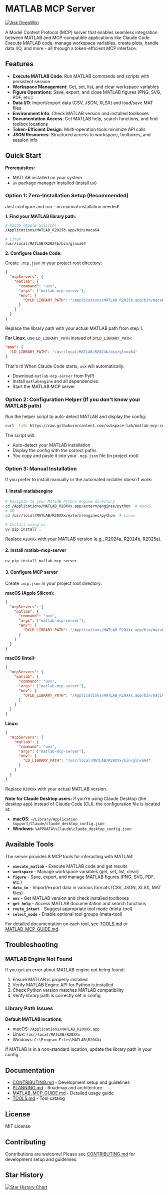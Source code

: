 # MATLAB MCP Server

[![Ask DeepWiki](https://deepwiki.com/badge.svg)](https://deepwiki.com/subspace-lab/matlab-mcp-server)

A Model Context Protocol (MCP) server that enables seamless integration between MATLAB and MCP-compatible applications like Claude Code. Execute MATLAB code, manage workspace variables, create plots, handle data I/O, and more - all through a token-efficient MCP interface.

## Features

- **Execute MATLAB Code**: Run MATLAB commands and scripts with persistent session
- **Workspace Management**: Get, set, list, and clear workspace variables
- **Figure Operations**: Save, export, and close MATLAB figures (PNG, SVG, PDF, etc.)
- **Data I/O**: Import/export data (CSV, JSON, XLSX) and load/save MAT files
- **Environment Info**: Check MATLAB version and installed toolboxes
- **Documentation Access**: Get MATLAB help, search functions, and find toolbox locations
- **Token-Efficient Design**: Multi-operation tools minimize API calls
- **JSON Resources**: Structured access to workspace, toolboxes, and session info

## Quick Start

**Prerequisites:**
- MATLAB installed on your system
- `uv` package manager installed ([install uv](https://docs.astral.sh/uv/getting-started/installation/))

### Option 1: Zero-Installation Setup (Recommended)

Just configure and run - no manual installation needed!

**1. Find your MATLAB library path:**

```bash
# macOS (Apple Silicon)
/Applications/MATLAB_R2025b.app/bin/maca64

# Linux
/usr/local/MATLAB/R2024b/bin/glnxa64
```

**2. Configure Claude Code:**

Create `.mcp.json` in your project root directory:

```json
{
  "mcpServers": {
    "matlab": {
      "command": "uvx",
      "args": ["matlab-mcp-server"],
      "env": {
        "DYLD_LIBRARY_PATH": "/Applications/MATLAB_R2025b.app/bin/maca64"
      }
    }
  }
}
```

Replace the library path with your actual MATLAB path from step 1.

**For Linux**, use `LD_LIBRARY_PATH` instead of `DYLD_LIBRARY_PATH`:
```json
"env": {
  "LD_LIBRARY_PATH": "/usr/local/MATLAB/R2024b/bin/glnxa64"
}
```

That's it! When Claude Code starts, `uvx` will automatically:
- Download `matlab-mcp-server` from PyPI
- Install `matlabengine` and all dependencies
- Start the MATLAB MCP server

### Option 2: Configuration Helper (If you don't know your MATLAB path)

Run the helper script to auto-detect MATLAB and display the config:

```bash
curl -fsSL https://raw.githubusercontent.com/subspace-lab/matlab-mcp-server/main/install-matlab-mcp.sh | bash
```

The script will:
- Auto-detect your MATLAB installation
- Display the config with the correct paths
- You copy and paste it into your `.mcp.json` file (in project root)

### Option 3: Manual Installation

If you prefer to install manually or the automated installer doesn't work:

#### 1. Install matlabengine

```bash
# Navigate to your MATLAB Python engine directory
cd /Applications/MATLAB_R20XXx.app/extern/engines/python  # macOS
# OR
cd /usr/local/MATLAB/R20XXx/extern/engines/python  # Linux

# Install using uv
uv pip install .
```

Replace `R20XXx` with your MATLAB version (e.g., R2024a, R2024b, R2025a).

#### 2. Install matlab-mcp-server

```bash
uv pip install matlab-mcp-server
```

#### 3. Configure MCP server

Create `.mcp.json` in your project root directory:

**macOS (Apple Silicon):**
```json
{
  "mcpServers": {
    "matlab": {
      "command": "uvx",
      "args": ["matlab-mcp-server"],
      "env": {
        "DYLD_LIBRARY_PATH": "/Applications/MATLAB_R20XXx.app/bin/maca64"
      }
    }
  }
}
```

**macOS (Intel):**
```json
{
  "mcpServers": {
    "matlab": {
      "command": "uvx",
      "args": ["matlab-mcp-server"],
      "env": {
        "DYLD_LIBRARY_PATH": "/Applications/MATLAB_R20XXx.app/bin/maci64"
      }
    }
  }
}
```

**Linux:**
```json
{
  "mcpServers": {
    "matlab": {
      "command": "uvx",
      "args": ["matlab-mcp-server"],
      "env": {
        "LD_LIBRARY_PATH": "/usr/local/MATLAB/R20XXx/bin/glnxa64"
      }
    }
  }
}
```

Replace `R20XXx` with your actual MATLAB version.

**Note for Claude Desktop users:** If you're using Claude Desktop (the desktop app) instead of Claude Code (CLI), the configuration file is located at:

- **macOS**: `~/Library/Application Support/Claude/claude_desktop_config.json`
- **Windows**: `%APPDATA%\Claude\claude_desktop_config.json`

## Available Tools

The server provides 8 MCP tools for interacting with MATLAB:

- **`execute_matlab`** - Execute MATLAB code and get results
- **`workspace`** - Manage workspace variables (get, set, list, clear)
- **`figure`** - Save, export, and manage MATLAB figures (PNG, SVG, PDF, etc.)
- **`data_io`** - Import/export data in various formats (CSV, JSON, XLSX, MAT files)
- **`env`** - Get MATLAB version and check installed toolboxes
- **`get_help`** - Access MATLAB documentation and search functions
- **`route_intent`** - Suggest appropriate tool mode (meta-tool)
- **`select_mode`** - Enable optional tool groups (meta-tool)

For detailed documentation on each tool, see [TOOLS.md](md-files/TOOLS.md) or [MATLAB_MCP_GUIDE.md](md-files/MATLAB_MCP_GUIDE.md).

## Troubleshooting

### MATLAB Engine Not Found

If you get an error about MATLAB engine not being found:

1. Ensure MATLAB is properly installed
2. Verify MATLAB Engine API for Python is installed
3. Check Python version matches MATLAB compatibility
4. Verify library path is correctly set in config

### Library Path Issues

**Default MATLAB locations:**

- macOS: `/Applications/MATLAB_R20XXx.app`
- Linux: `/usr/local/MATLAB/R20XXx`
- Windows: `C:\Program Files\MATLAB\R20XXx`

If MATLAB is in a non-standard location, update the library path in your config.

## Documentation

- [CONTRIBUTING.md](CONTRIBUTING.md) - Development setup and guidelines
- [PLANNING.md](md-files/PLANNING.md) - Roadmap and architecture
- [MATLAB_MCP_GUIDE.md](md-files/MATLAB_MCP_GUIDE.md) - Detailed usage guide
- [TOOLS.md](md-files/TOOLS.md) - Tool catalog

## License

MIT License

## Contributing

Contributions are welcome! Please see [CONTRIBUTING.md](CONTRIBUTING.md) for development setup and guidelines.

## Star History

[![Star History Chart](https://api.star-history.com/svg?repos=subspace-lab/matlab-mcp-server&type=date&legend=top-left)](https://www.star-history.com/#subspace-lab/matlab-mcp-server&type=date&legend=top-left)
